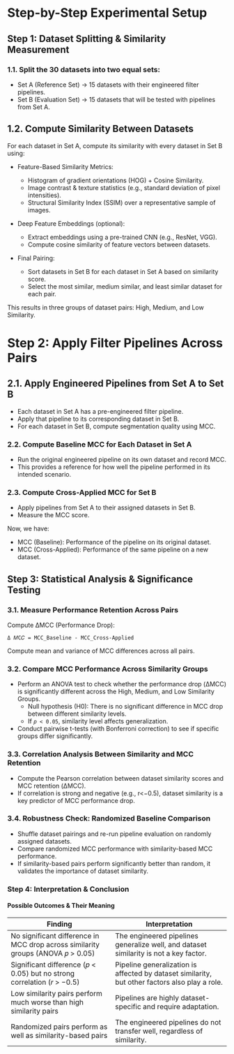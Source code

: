 # Step-by-Step Experimental Setup

## Step 1: Dataset Splitting & Similarity Measurement

### 1.1. Split the 30 datasets into two equal sets:

* Set A (Reference Set) → 15 datasets with their engineered filter pipelines.
* Set B (Evaluation Set) → 15 datasets that will be tested with pipelines from Set A.

## 1.2. Compute Similarity Between Datasets
For each dataset in Set A, compute its similarity with every dataset in Set B using:

* Feature-Based Similarity Metrics:
  * Histogram of gradient orientations (HOG) + Cosine Similarity.
  * Image contrast & texture statistics (e.g., standard deviation of pixel intensities).
  * Structural Similarity Index (SSIM) over a representative sample of images.

* Deep Feature Embeddings (optional):
  * Extract embeddings using a pre-trained CNN (e.g., ResNet, VGG).
  * Compute cosine similarity of feature vectors between datasets.

* Final Pairing:
  * Sort datasets in Set B for each dataset in Set A based on similarity score.
  * Select the most similar, medium similar, and least similar dataset for each pair.

This results in three groups of dataset pairs: High, Medium, and Low Similarity.

# Step 2: Apply Filter Pipelines Across Pairs

## 2.1. Apply Engineered Pipelines from Set A to Set B

* Each dataset in Set A has a pre-engineered filter pipeline.
* Apply that pipeline to its corresponding dataset in Set B.
* For each dataset in Set B, compute segmentation quality using MCC.

### 2.2. Compute Baseline MCC for Each Dataset in Set A

* Run the original engineered pipeline on its own dataset and record MCC.
* This provides a reference for how well the pipeline performed in its intended scenario.

### 2.3. Compute Cross-Applied MCC for Set B

* Apply pipelines from Set A to their assigned datasets in Set B.
* Measure the MCC score.

Now, we have:
* MCC (Baseline): Performance of the pipeline on its original dataset.
* MCC (Cross-Applied): Performance of the same pipeline on a new dataset.

## Step 3: Statistical Analysis & Significance Testing

### 3.1. Measure Performance Retention Across Pairs

Compute ΔMCC (Performance Drop):

```
Δ 𝑀C𝐶 = MCC_Baseline - MCC_Cross-Applied
```

Compute mean and variance of MCC differences across all pairs.

### 3.2. Compare MCC Performance Across Similarity Groups

* Perform an ANOVA test to check whether the performance drop (ΔMCC) is significantly different across the High, Medium, and Low Similarity Groups.
  * Null hypothesis (H0): There is no significant difference in MCC drop between different similarity levels.
  * If  `𝑝 < 0.05`, similarity level affects generalization.
* Conduct pairwise t-tests (with Bonferroni correction) to see if specific groups differ significantly.

### 3.3. Correlation Analysis Between Similarity and MCC Retention

* Compute the Pearson correlation between dataset similarity scores and MCC retention (ΔMCC).
* If correlation is strong and negative (e.g., r<−0.5), dataset similarity is a key predictor of MCC performance drop.

### 3.4. Robustness Check: Randomized Baseline Comparison

* Shuffle dataset pairings and re-run pipeline evaluation on randomly assigned datasets.
* Compare randomized MCC performance with similarity-based MCC performance.
* If similarity-based pairs perform significantly better than random, it validates the importance of dataset similarity.

### Step 4: Interpretation & Conclusion

#### Possible Outcomes & Their Meaning

| Finding | Interpretation |
| --- | --- |
| No significant difference in MCC drop across similarity groups (ANOVA 𝑝 > 0.05) | The engineered pipelines generalize well, and dataset similarity is not a key factor. |
| Significant difference (𝑝 < 0.05) but no strong correlation (𝑟 > −0.5) | Pipeline generalization is affected by dataset similarity, but other factors also play a role. |
| Low similarity pairs perform much worse than high similarity pairs | Pipelines are highly dataset-specific and require adaptation. |
| Randomized pairs perform as well as similarity-based pairs | The engineered pipelines do not transfer well, regardless of similarity. |